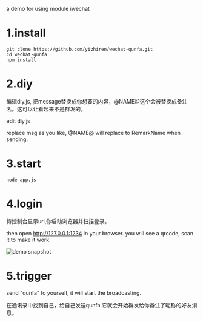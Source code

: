 

a demo for using module iwechat


# 1.install

```
git clone https://github.com/yizhiren/wechat-qunfa.git
cd wechat-qunfa
npm install

```

# 2.diy

编辑diy.js, 把message替换成你想要的内容，@NAME@这个会被替换成备注名。这可以让看起来不是群发的。

edit diy.js

replace msg as you like, @NAME@ will replace to RemarkName when sending.

# 3.start

```
node app.js

```

# 4.login

待控制台显示url,你启动浏览器并扫描登录。

then open http://127.0.0.1:1234 in your browser. you will see a qrcode, scan it to make it work.

![demo snapshot](https://github.com/yizhiren/wechat-example/blob/master/snapshot/wechatExmple.jpg  "snapshot") 



# 5.trigger

send "qunfa" to yourself, it will start the broadcasting.

在通讯录中找到自己，给自己发送qunfa,它就会开始群发给你备注了昵称的好友消息。


